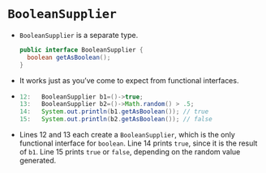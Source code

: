 # **`BooleanSupplier`**
- `BooleanSupplier` is a separate type.
  ```java
  public interface BooleanSupplier {
    boolean getAsBoolean();
  }
  ``` 
- It works just as you’ve come to expect from functional interfaces. 
- ```java
  12:   BooleanSupplier b1=()->true;
  13:   BooleanSupplier b2=()->Math.random() > .5;
  14:   System.out.println(b1.getAsBoolean()); // true
  15:   System.out.println(b2.getAsBoolean()); // false
  ```
- Lines 12 and 13 each create a `BooleanSupplier`, which is the only 
functional interface for `boolean`. Line 14 prints `true`, since it is
the result of `b1`. Line 15 prints `true` or `false`, depending on the
random value generated.
